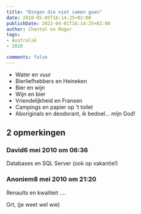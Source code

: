 ```yaml
---
title: "Dingen die niet samen gaan"
date: 2010-05-05T16:14:25+02:00
publishDate: 2022-04-01T16:14:25+02:00
author: Chantal en Roger
tags:
- Australië
- 2010

comments: false
---
```


- Water en vuur
- Bierliefhebbers en Heineken
- Bier en wijn
- Wijn en bier
- Vriendelijkheid en Fransen
- Campings en papier op 't toilet
- Aboriginals en deodorant, ik bedoel… mijn God!

## 2 opmerkingen

### David6 mei 2010 om 06:36

Databases en SQL Server (ook op vakantie!)

### Anoniem8 mei 2010 om 21:20

Renaults en kwaliteit ....

Grt,
(je weet wel wie)

